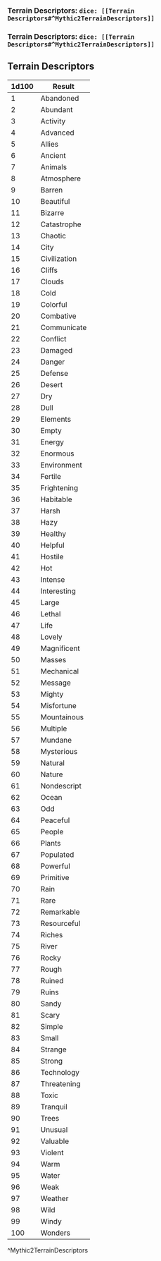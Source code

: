 ### Terrain Descriptors: `dice: [[Terrain Descriptors#^Mythic2TerrainDescriptors]]`
### Terrain Descriptors: `dice: [[Terrain Descriptors#^Mythic2TerrainDescriptors]]`

## 
## Terrain Descriptors
| 1d100 | Result       |
| ----- | ------------ |
| 1     | Abandoned    |
| 2     | Abundant     |
| 3     | Activity     |
| 4     | Advanced     |
| 5     | Allies       |
| 6     | Ancient      |
| 7     | Animals      |
| 8     | Atmosphere   |
| 9     | Barren       |
| 10    | Beautiful    |
| 11    | Bizarre      |
| 12    | Catastrophe  |
| 13    | Chaotic      |
| 14    | City         |
| 15    | Civilization |
| 16    | Cliffs       |
| 17    | Clouds       |
| 18    | Cold         |
| 19    | Colorful     |
| 20    | Combative    |
| 21    | Communicate  |
| 22    | Conflict     |
| 23    | Damaged      |
| 24    | Danger       |
| 25    | Defense      |
| 26    | Desert       |
| 27    | Dry          |
| 28    | Dull         |
| 29    | Elements     |
| 30    | Empty        |
| 31    | Energy       |
| 32    | Enormous     |
| 33    | Environment  |
| 34    | Fertile      |
| 35    | Frightening  |
| 36    | Habitable    |
| 37    | Harsh        |
| 38    | Hazy         |
| 39    | Healthy      |
| 40    | Helpful      |
| 41    | Hostile      |
| 42    | Hot          |
| 43    | Intense      |
| 44    | Interesting  |
| 45    | Large        |
| 46    | Lethal       |
| 47    | Life         |
| 48    | Lovely       |
| 49    | Magnificent  |
| 50    | Masses       |
| 51    | Mechanical   |
| 52    | Message      |
| 53    | Mighty       |
| 54    | Misfortune   |
| 55    | Mountainous  |
| 56    | Multiple     |
| 57    | Mundane      |
| 58    | Mysterious   |
| 59    | Natural      |
| 60    | Nature       |
| 61    | Nondescript  |
| 62    | Ocean        |
| 63    | Odd          |
| 64    | Peaceful     |
| 65    | People       |
| 66    | Plants       |
| 67    | Populated    |
| 68    | Powerful     |
| 69    | Primitive    |
| 70    | Rain         |
| 71    | Rare         |
| 72    | Remarkable   |
| 73    | Resourceful  |
| 74    | Riches       |
| 75    | River        |
| 76    | Rocky        |
| 77    | Rough        |
| 78    | Ruined       |
| 79    | Ruins        |
| 80    | Sandy        |
| 81    | Scary        |
| 82    | Simple       |
| 83    | Small        |
| 84    | Strange      |
| 85    | Strong       |
| 86    | Technology   |
| 87    | Threatening  |
| 88    | Toxic        |
| 89    | Tranquil     |
| 90    | Trees        |
| 91    | Unusual      |
| 92    | Valuable     |
| 93    | Violent      |
| 94    | Warm         |
| 95    | Water        |
| 96    | Weak         |
| 97    | Weather      |
| 98    | Wild         |
| 99    | Windy        |
| 100   | Wonders      |
^Mythic2TerrainDescriptors